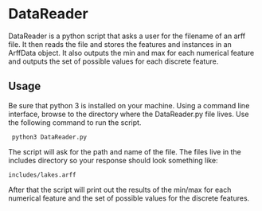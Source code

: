 # DataReader

DataReader is a python script that asks a user for the filename of an arff file. It then reads the file and stores the features and instances in an ArffData object. It also outputs the min and max for each numerical feature and outputs the set of possible values for each discrete feature.


## Usage

Be sure that python 3 is installed on your machine. Using a command line interface, browse to the directory where the DataReader.py file lives. Use the following command to run the script.

```
 python3 DataReader.py
```
The script will ask for the path and name of the file. The files live in the includes directory so your response should look something like:

``` 
includes/lakes.arff
```
After that the script will print out the results of the min/max for each numerical feature and the set of possible values for the discrete features.